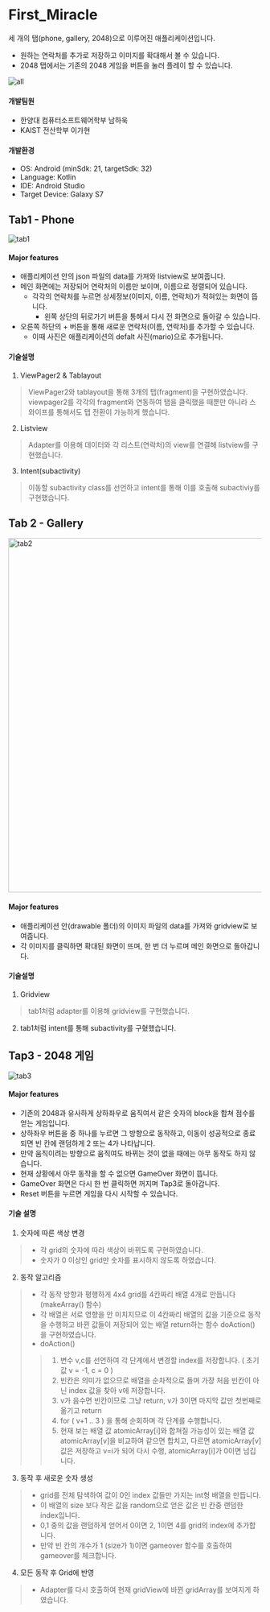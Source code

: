 # First_Miracle

세 개의 탭(phone, gallery, 2048)으로 이루어진 애플리케이션입니다.
+ 원하는 연락처를 추가로 저장하고 이미지를 확대해서 볼 수 있습니다.
+ 2048 탭에서는 기존의 2048 게임을 버튼을 눌러 플레이 할 수 있습니다.

![all](https://user-images.githubusercontent.com/105411573/177317662-860a6127-a29c-49bb-92e0-e6bf42a11ff2.jpeg)

#### 개발팀원
  + 한양대 컴퓨터소프트웨어학부 남하욱
  + KAIST 전산학부 이가현

#### 개발환경
  + OS: Android (minSdk: 21, targetSdk: 32)
  + Language: Kotlin
  + IDE: Android Studio
  + Target Device: Galaxy S7

## Tab1 - Phone

![tab1](https://user-images.githubusercontent.com/105411573/177317767-d0e96929-c196-4c7c-8728-07ebbb57855e.jpeg)

#### Major features
+ 애플리케이션 안의 json 파일의 data를 가져와 listview로 보여줍니다.
+ 메인 화면에는 저장되어 연락처의 이름만 보이며, 이름으로 정렬되어 있습니다.
  + 각각의 연락처를 누르면 상세정보(이미지, 이름, 연락처)가 적혀있는 화면이 뜹니다.
    + 왼쪽 상단의 뒤로가기 버튼을 통해서 다시 전 화면으로 돌아갈 수 있습니다.
+ 오른쪽 하단의 + 버튼을 통해 새로운 연락처(이름, 연락처)를 추가할 수 있습니다.
  + 이때 사진은 애플리케이션의 defalt 사진(mario)으로 추가됩니다.
  
#### 기술설명
1. ViewPager2 & Tablayout
> ViewPager2와 tablayout을 통해 3개의 탭(fragment)을 구현하였습니다. viewpager2를 각각의 fragment와 연동하여 탭을 클릭했을 때뿐만 아니라 스와이프를 통해서도 탭 전환이 가능하게 했습니다.
2. Listview
> Adapter를 이용해 데이터와 각 리스트(연락처)의 view를 연결해 listview를 구현했습니다.
3. Intent(subactivity)
> 이동할 subactivity class를 선언하고 intent를 통해 이를 호출해 subactiviy를 구현했습니다.

## Tab 2 - Gallery

<img width="704" alt="tab2" src="https://user-images.githubusercontent.com/105411573/177317810-792fa07c-bed3-4e68-af2e-ca32d79770b4.png">

#### Major features
+ 애플리케이션 안(drawable 폴더)의 이미지 파일의 data를 가져와 gridview로 보여줍니다.
+ 각 이미지를 클릭하면 확대된 화면이 뜨며, 한 번 더 누르며 메인 화면으로 돌아갑니다.

#### 기술설명
1. Gridview
> tab1처럼 adapter를 이용해 gridview를 구현했습니다.
2. tab1처럼 intent를 통해 subactivity를 구혔했습니다.

## Tap3 - 2048 게임

![tab3](https://user-images.githubusercontent.com/105411573/177319349-b50131e2-02f5-4349-b611-031ad3111182.jpeg)

#### Major features
+ 기존의 2048과 유사하게 상하좌우로 움직여서 같은 숫자의 block을 합쳐 점수를 얻는 게임입니다.
+ 상하좌우 버튼을 중 하나를 누르면 그 방향으로 동작하고, 이동이 성공적으로 종료되면 빈 칸에 랜덤하게 2 또는 4가 나타납니다.
+ 만약 움직이려는 방향으로 움직여도 바뀌는 것이 없을 때에는 아무 동작도 하지 않습니다.
+ 현재 상황에서 아무 동작을 할 수 없으면 GameOver 화면이 뜹니다.
+ GameOver 화면은 다시 한 번 클릭하면 꺼지며 Tap3로 돌아갑니다.
+ Reset 버튼을 누르면 게임을 다시 시작할 수 있습니다.


#### 기술 설명
1. 숫자에 따른 색상 변경
>+ 각 grid의 숫자에 따라 색상이 바뀌도록 구현하였습니다.
>+ 숫자가 0 이상인 grid만 숫자를 표시하지 않도록 하였습니다.

2. 동작 알고리즘
>+ 각 동작 방향과 평행하게 4x4 grid를 4칸짜리 배열 4개로 만듭니다(makeArray() 함수)
>+ 각 배열은 서로 영향을 안 미치지므로 이 4칸짜리 배열의 값을 기준으로 동작을 수행하고 바뀐 값들이 저장되어 있는 배열 return하는 함수 doAction()을 구현하였습니다.
>+ doAction()
>> 1) 변수 v,c를 선언하여 각 단계에서 변경할 index를 저장합니다. ( 초기값 v = -1, c = 0 )
>> 2) 빈칸은 의미가 없으므로 배열을 순차적으로 돌며 가장 처음 빈칸이 아닌 index 값을 찾아 v에 저장합니다.
>> 3) v가 음수면 빈칸이므로 그냥 return, v가 3이면 마지막 값만 첫번째로 옮기고 return
>> 4) for ( v+1 .. 3 ) 을 통해 순회하며 각 단계를 수행합니다.
>> 5) 현재 보는 배열 값 atomicArray[i]와 합쳐질 가능성이 있는 배열 값 atomicArray[v]을 비교하여 같으면 합치고, 다르면 atomicArray[v]값은 저장하고 v=i가 되어 다시 수행, atomicArray[i]가 0이면 넘깁니다.

3. 동작 후 새로운 숫자 생성
>+ grid를 전체 탐색하여 값이 0인 index 값들만 가지는 int형 배열을 만듭니다.
>+ 이 배열의 size 보다 작은 값을 random으로 얻은 값은 빈 칸중 랜덤한 index입니다.
>+ 0,1 중의 값을 랜덤하게 얻어서 0이면 2, 1이면 4를 grid의 index에 추가합니다.
>+ 만약 빈 칸의 개수가 1 (size가 1)이면 gameover 함수를 호출하여 gameover를 체크합니다.

4. 모든 동작 후 Grid에 반영
>+ Adapter를 다시 호출하여 현재 gridView에 바뀐 gridArray를 보여지게 하였습니다.
